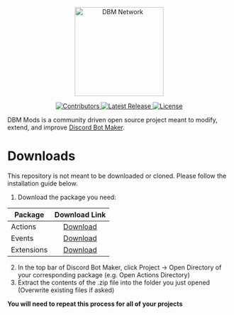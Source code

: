 <p align="center">
  <a title="DBM Mods" href="https://discord.gg/3QxkZPK" target="_blank">
    <img src="https://dl.dropboxusercontent.com/s/h1bscek2emoa1p2/mods-logo-dark.png" width="200" alt="DBM Network" />
  </a>
</p>
<p align="center">
  <a title="Contributors" href="https://github.com/dbm-network/mods/contributors" target="_blank">
    <img src="https://img.shields.io/github/contributors/dbm-network/mods.svg?style=flat-square" alt="Contributors" />
  </a>
  <a title="Release" href="https://github.com/dbm-network/mods/releases" target="_blank">
    <img src="https://img.shields.io/github/release/dbm-network/mods.svg?style=flat-square" alt="Latest Release" />
  </a>
  <a title="License" href="https://github.com/dbm-network/mods/blob/master/LICENSE.md" target="_blank">
    <img src="https://img.shields.io/github/license/dbm-network/mods.svg?style=flat-square" alt="License" />
  </a>
</p>

DBM Mods is a community driven open source project meant to modify, extend, and improve [Discord Bot Maker](https://store.steampowered.com/app/682130/Discord_Bot_Maker/).

# Downloads

This repository is not meant to be downloaded or cloned. Please follow the installation guide below.

1.  Download the package you need:

| Package    |                                                         Download Link                                                        |
|------------|:----------------------------------------------------------------------------------------------------------------------------:|
| Actions    | [Download](https://dbm-network.github.io/download-git/#/home?url=https://github.com/dbm-network/mods/tree/master/actions)    |
| Events     | [Download](https://dbm-network.github.io/download-git/#/home?url=https://github.com/dbm-network/mods/tree/master/events)     |
| Extensions | [Download](https://dbm-network.github.io/download-git/#/home?url=https://github.com/dbm-network/mods/tree/master/extensions) |

2.  In the top bar of Discord Bot Maker, click Project → Open Directory of your corresponding package (e.g. Open Actions Directory)
3.  Extract the contents of the .zip file into the folder you just opened
    (Overwrite existing files if asked)

**You will need to repeat this process for all of your projects**
